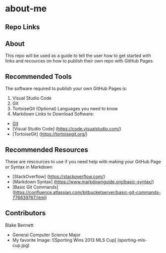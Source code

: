 # about-me

## Repo Links

## About
This repo will be used as a guide to tell the user how to get started with links and recources on how to publish their own repo with GitHub Pages

## Recommended Tools
The software required to publish your own GitHub Pages is:
1. Visual Studio Code
2. Git
3. TortoiseGit (Optional)
Languages you need to know
1. Markdown
Links to Download Software:
- [Git](https://git-scm.com/)
- [Visual Studio Code] (https://code.visualstudio.com/)
- [TortoiseGit] (https://tortoisegit.org/)

## Recommended Resources
These are rescources to use if you need help with making your GitHub Page or Syntax in Markdown
- [StackOverflow] (https://stackoverflow.com/)
- [Markdown Syntax] (https://www.markdownguide.org/basic-syntax/)
- [Basic Git Commands] (https://confluence.atlassian.com/bitbucketserver/basic-git-commands-776639767.html)

## Contributors
Blake Bennett
- General Computer Science Major
- My favorite Image:
![Sporting Wins 2013 MLS Cup] (sporting-mls-cup.jpg)